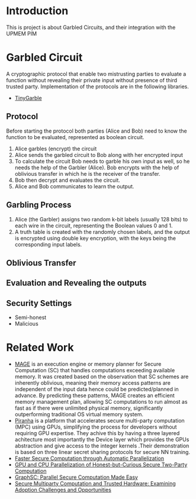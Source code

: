 # Introduction
This is project is about Garbled Circuits, and their integration with the UPMEM PIM

# Garbled Circuit
A cryptographic protocol that enable two mistrusting parties to evaluate a function without revealing their private input without presence of third trusted party.
Implementation of the protocols are in the following libraries.
- [TinyGarble](https://github.com/IntelLabs/TinyGarble2.0)

## Protocol
Before starting the protocol both parties (Alice and Bob) need to know the function to be evaluated, represented as boolean circuit.
1. Alice garbles (encrypt) the circuit
2. Alice sends the garbled circuit to Bob along with her encrypted input
3. To calculate the circuit Bob needs to garble his own input as well, so he needs the help of the Garbler (Alice). Bob encrypts with the help of oblivious transfer in which he is the receiver of the transfer.
4. Bob then decrypt and evaluates the circuit.
5. Alice and Bob communicates to learn the output.
	
## Garbling Process
1. Alice (the Garbler) assigns two random k-bit labels (usually 128 bits) to each wire in the circuit, representing the Boolean values 0 and 1.
2. A truth table is created with the randomly chosen labels, and the output is encrypted using double key encryption, with the keys being the corresponding input labels.

## Oblivious Transfer
## Evaluation and Revealing the outputs
## Security Settings
- Semi-honest
- Malicious

# Related Work
- [MAGE](https://www.usenix.org/conference/osdi21/presentation/kumar) is an execution engine or memory planner for Secure Computation (SC) that handles computations exceeding available memory. It was created based on the observation that SC schemes are inherently oblivious, meaning their memory access patterns are independent of the input data hence could be predicted/planned in advance. By predicting these patterns, MAGE creates an efficient memory management plan, allowing SC computations to run almost as fast as if there were unlimited physical memory, significantly outperforming traditional OS virtual memory system.
- [Piranha](https://www.usenix.org/system/files/sec22-watson.pdf) is a platform that accelerates secure multi-party computation (MPC) using GPUs, simplifying the process for developers without requiring GPU expertise. They achive this by having a three layered achitecture most importantly the Device layer which provides the GPUs abstraction and give access to the integer kernels .Their demonstration is based on three linear secret sharing protocols for secure NN training.
- [Faster Secure Computation through Automatic Parallelization](https://www.usenix.org/system/files/conference/usenixsecurity15/sec15-paper-buescher.pdf)
- [GPU and CPU Parallelization of Honest-but-Curious Secure Two-Party Computation](https://shelat.khoury.northeastern.edu/dl/hmsg13-gpuyao.pdf)
- [GraphSC: Parallel Secure Computation Made Easy](https://www.ieee-security.org/TC/SP2015/papers-archived/6949a377.pdf)
- [Secure Multiparty Computation and Trusted Hardware: Examining Adoption Challenges and Opportunities](https://onlinelibrary.wiley.com/doi/epdf/10.1155/2019/1368905)
